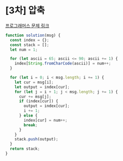 # [3차] 압축

[프로그래머스 문제 링크](https://programmers.co.kr/learn/courses/30/lessons/67257)

```javascript
function solution(msg) {
  const index = {};
  const stack = [];
  let num = 1;

  for (let ascii = 65; ascii <= 90; ascii += 1) {
    index[String.fromCharCode(ascii)] = num++;
  }

  for (let i = 0; i < msg.length; i += 1) {
    let cur = msg[i];
    let output = index[cur];
    for (let j = i + 1; j < msg.length; j += 1) {
      cur += msg[j];
      if (index[cur]) {
        output = index[cur];
        i += 1;
      } else {
        index[cur] = num++;
        break;
      }
    }
    stack.push(output);
  }
  return stack;
}
```
